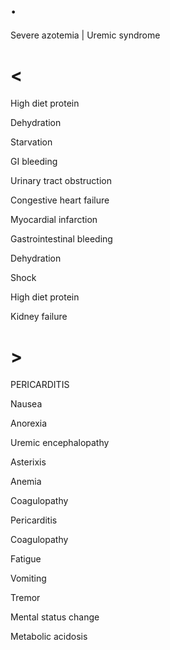 # .

Severe azotemia | Uremic syndrome

# <

High diet protein

Dehydration

Starvation

GI bleeding

Urinary tract obstruction

Congestive heart failure

Myocardial infarction

Gastrointestinal bleeding

Dehydration

Shock

High diet protein

Kidney failure

# >

PERICARDITIS

Nausea

Anorexia

Uremic encephalopathy

Asterixis

Anemia

Coagulopathy

Pericarditis

Coagulopathy

Fatigue

Vomiting

Tremor

Mental status change

Metabolic acidosis
